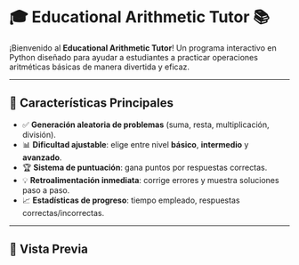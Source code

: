 # 🎓 Educational Arithmetic Tutor 📚

¡Bienvenido al **Educational Arithmetic Tutor**! Un programa interactivo en Python diseñado para ayudar a estudiantes a practicar operaciones aritméticas básicas de manera divertida y eficaz.

---

## 🚀 Características Principales

- ✅ **Generación aleatoria de problemas** (suma, resta, multiplicación, división).  
- 📊 **Dificultad ajustable**: elige entre nivel **básico**, **intermedio** y **avanzado**.  
- 🏆 **Sistema de puntuación**: gana puntos por respuestas correctas.  
- 💡 **Retroalimentación inmediata**: corrige errores y muestra soluciones paso a paso.  
- 📈 **Estadísticas de progreso**: tiempo empleado, respuestas correctas/incorrectas.  

---

## 👀 Vista Previa